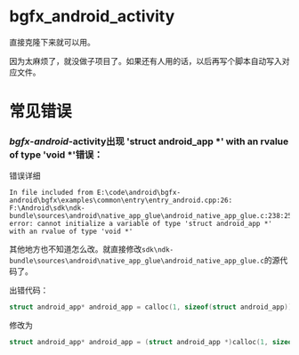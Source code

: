 # bgfx_android_activity

直接克隆下来就可以用。

因为太麻烦了，就没做子项目了。如果还有人用的话，以后再写个脚本自动写入对应文件。



# 常见错误

### *bgfx*-*android*-activity出现 'struct android_app *' with an rvalue of type 'void *'错误：

错误详细
```
In file included from E:\code\android\bgfx-android\bgfx\examples\common\entry\entry_android.cpp:26:
F:\Android\sdk\ndk-bundle\sources\android\native_app_glue\android_native_app_glue.c:238:25: error: cannot initialize a variable of type 'struct android_app *' with an rvalue of type 'void *'
```
其他地方也不知道怎么改。就直接修改`sdk\ndk-bundle\sources\android\native_app_glue\android_native_app_glue.c`的源代码了。

出错代码：

```cpp
struct android_app* android_app = calloc(1, sizeof(struct android_app));
```

修改为

```cpp
struct android_app* android_app = (struct android_app *)calloc(1, sizeof(struct android_app));
```